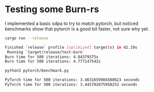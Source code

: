 # Testing some Burn-rs

I implemented a basic sdpa to try to match pytorch, but noticed benchmarks show that pytorch is a good bit faster, not sure why yet. 

```bash
cargo run --release

Finished `release` profile [optimized] target(s) in 42.19s
 Running `target/release/test-burn`
Burn time for 500 iterations: 4.84379375s
Burn time for 500 iterations: 4.777147542s

python3 pytorch/benchmark.py

PyTorch time for 500 iterations: 3.4631659984588623 seconds
PyTorch time for 500 iterations: 3.445702075958252 seconds
```